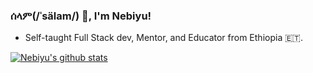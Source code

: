 ### ሰላም(/ˈsälam/) 👋, I'm Nebiyu!

- Self-taught Full Stack dev, Mentor, and Educator from Ethiopia 🇪🇹.

[![Nebiyu's github stats](https://github-readme-stats.vercel.app/api?username=nebiyuelias1&theme=dark&show_icons=true&count_private=true)](https://github.com/nebiyuelias1)

